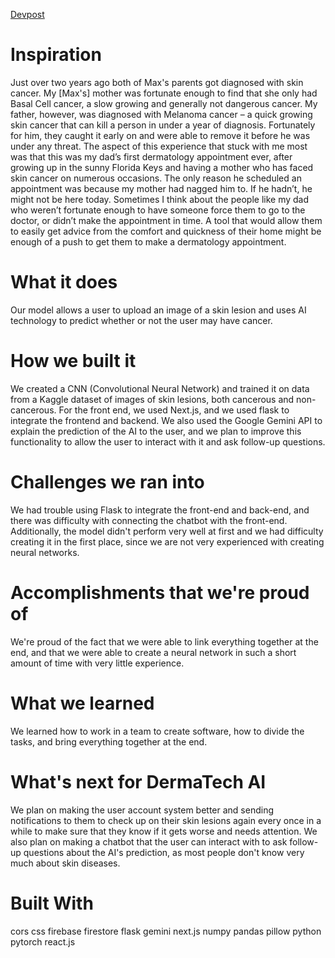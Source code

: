 [Devpost]: https://devpost.com/software/dermatech-ai
[Devpost]

# Inspiration
Just over two years ago both of Max's parents got diagnosed with skin cancer. My [Max's] mother was fortunate enough to find that she only had Basal Cell cancer, a slow growing and generally not dangerous cancer. My father, however, was diagnosed with Melanoma cancer – a quick growing skin cancer that can kill a person in under a year of diagnosis. Fortunately for him, they caught it early on and were able to remove it before he was under any threat. The aspect of this experience that stuck with me most was that this was my dad’s first dermatology appointment ever, after growing up in the sunny Florida Keys and having a mother who has faced skin cancer on numerous occasions. The only reason he scheduled an appointment was because my mother had nagged him to. If he hadn’t, he might not be here today. Sometimes I think about the people like my dad who weren’t fortunate enough to have someone force them to go to the doctor, or didn’t make the appointment in time. A tool that would allow them to easily get advice from the comfort and quickness of their home might be enough of a push to get them to make a dermatology appointment.

# What it does
Our model allows a user to upload an image of a skin lesion and uses AI technology to predict whether or not the user may have cancer.

# How we built it
We created a CNN (Convolutional Neural Network) and trained it on data from a Kaggle dataset of images of skin lesions, both cancerous and non-cancerous. For the front end, we used Next.js, and we used flask to integrate the frontend and backend. We also used the Google Gemini API to explain the prediction of the AI to the user, and we plan to improve this functionality to allow the user to interact with it and ask follow-up questions.

# Challenges we ran into
We had trouble using Flask to integrate the front-end and back-end, and there was difficulty with connecting the chatbot with the front-end. Additionally, the model didn't perform very well at first and we had difficulty creating it in the first place, since we are not very experienced with creating neural networks.

# Accomplishments that we're proud of
We're proud of the fact that we were able to link everything together at the end, and that we were able to create a neural network in such a short amount of time with very little experience.

# What we learned
We learned how to work in a team to create software, how to divide the tasks, and bring everything together at the end.

# What's next for DermaTech AI
We plan on making the user account system better and sending notifications to them to check up on their skin lesions again every once in a while to make sure that they know if it gets worse and needs attention. We also plan on making a chatbot that the user can interact with to ask follow-up questions about the AI's prediction, as most people don't know very much about skin diseases.

# Built With
cors
css
firebase
firestore
flask
gemini
next.js
numpy
pandas
pillow
python
pytorch
react.js
